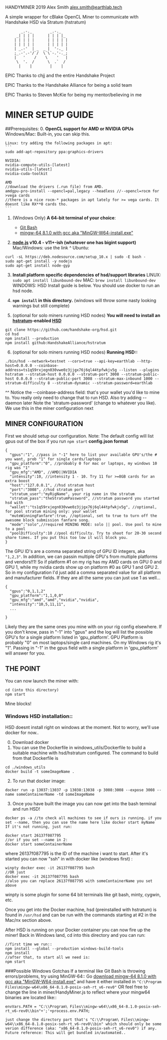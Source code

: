 HANDYMINER
2019 Alex Smith <alex.smith@earthlab.tech>

A simple wrapper for cBlake OpenCL Miner
to communicate with Handshake HSD via Stratum (hstratum)

```
       _.-._        _.-._
     _| | | |      | | | |_
    | | | | |      | | | | |
    | | | | |      | | | | |
    | _.-'  | _  _ |  '-._ |
    ;_.-'.-'/`/  \`\`-.'-._;
    |   '    /    \    '   |
     \  '.  /      \  .`  /
      |    |        |    |

```

EPIC Thanks to chjj and the entire Handshake Project

EPIC Thanks to the Handshake Alliance for being a solid team

EPIC Thanks to Steven McKie for being my mentor/believing in me

# MINER SETUP GUIDE

##Prerequisites:
0. **OpenCL support for AMD or NVIDIA GPUs**
    Windows/Mac: Built-in, you can skip this.

    Linux: try adding the following packages in apt: 
    ```
    sudo add-apt-repository ppa:graphics-drivers

    NVIDIA:
    nvidia-compute-utils-[latest]
    nvidia-utils-[latest]
    nvidia-cuda-toolkit

    AMD
    //download the drivers (.run file) from AMD.
    amdgpu-pro-install --opencl=pal,legacy --headless //--opencl=rocm for >vega cards
    //there is a nice rocm-* packages in apt lately for >= vega cards. It doesnt like RX**0 cards tho.
    ```

1. (Windows Only) **A 64-bit terminal of your choice**:
    - [Git Bash](https://git-scm.com/downloads)
    - [mingw-64 8.1.0 with gcc aka "MinGW-W64-install.exe"](https://sourceforge.net/projects/mingw-w64/files/Toolchains%20targetting%20Win32/Personal%20Builds/mingw-builds/8.1.0/threads-posix/dwarf/)

2. **[node.js](https://nodejs.org) v10.4 - v11+-ish (whatever one has bigint support)**
  Mac/Windows: use the link ^
  Ubuntu:
  ```
  curl -sL https://deb.nodesource.com/setup_10.x | sudo -E bash -
  sudo apt-get install -y nodejs
  sudo apt-get install node-gyp
  ```
3. **Install platform specific dependencies of hsd/support libraries**
  LINUX: ```sudo apt install libunbound-dev``` 
  MAC: ```brew install libunbound-dev```
  WINDOWS: HSD Install guide is below. You should use docker to run an hsd node.

4. **```npm install``` in this directory.** (windows will throw some nasty looking warnings but still complete)

5. (optional for solo miners running HSD nodes) **You will need to install an [hstratum](https://github.com/HandshakeAlliance/hstratum)-enabled [HSD](https://github.com/handshake-org/hsd)**
```
git clone https://github.com/handshake-org/hsd.git
cd hsd
npm install --production
npm install github:HandshakeAlliance/hstratum
```
6. (optional for solo miners running HSD nodes) **Running HSD::**

```
./bin/hsd --network=testnet --cors=true --api-key=earthlab --http-host=0.0.0.0 --coinbase-address=ts1q59rxjegn030vwe0z3jjgx76j6ql44tpfwkjv5g --listen --plugins hstratum --stratum-host 0.0.0.0 --stratum-port 3008 --stratum-public-host 0.0.0.0 --stratum-public-port 3008 --stratum-max-inbound 1000 --stratum-difficulty 8 --stratum-dynamic --stratum-password=earthlab
```
^^ Notice the --coinbase-address field: that's your wallet you'd like to mine to. You really only need to change that to run HSD. Also try adding --daemon later
Note the 'stratum-password' (change to whatever you like). We use this in the miner configuration next


## MINER CONFIGURATION
First we should setup our configuration. Note: The default config will list gpus out of the box if you run ```npm start```
**config.json format**
```
{
  "gpus":"1", //pass in "-1" here to list your available GPU's/the # you want, prob "1" for single cards/laptops
  "gpu_platform":"0", //probably 0 for mac or laptops, my windows 10 rig was "1"
  "gpu_mfg":"AMD", //AMD||NVIDIA
  "intensity":10, //intensity 1 - 10. Try 11 for >=8GB cards for an extra boost
  "host":"127.0.0.1", //hsd stratum host
  "port":"3008", //hsd stratum port
  "stratum_user":"myRigName", your rig name in the stratum
  "stratum_pass":"theStratumPassword", //stratum password you started hsd with
  "wallet":"ts1q59rxjegn030vwe0z3jjgx76j6ql44tpfwkjv5g", //optional, for pool stratum mining only: your wallet
  "muteWinningFanfare":true, //optional, set to true to turn off the awesome block submission fanfare song.
  "mode":"solo",//required MINING MODE: solo || pool. Use pool to mine to a pool
  "poolDifficulty":10 //pool difficulty. Try to shoot for 20-30 second share times. If you put this too low it will block you.
}
```

The GPU ID's are a comma separated string of GPU ID integers, aka ```"1,2,3"```. 
In addition, we can passin multiple GPU's from multiple platforms and vendors!!1!
So if platform #1 on my rig has my AMD cards on GPU 0 and GPU 1, while my nvidia cards show up on platform #0 as GPU 1 and GPU 2.
So in my configuration I'd just add a comma separated value for all platform and manufacturer fields. If they are all the same you can just use 1 as well...
```
{
  "gpus":"0,1,1,2"
  "gpu_platform":"1,1,0,0"
  "gpu_mfg":"amd","amd","nvidia","nvidia",
  "intensity":"10,5,11,11",
  ...

}
```
Likely they are the same ones you mine with on your rig config elsewhere. If you don't know, pass in "-1" into "gpus" and the log will list the possible GPU's for a single platform listed in 'gpu_platform'. GPU Platform is probably "0" on most laptops/single card machines. On my Windows rig it's "1". Passing in "-1" in the gpus field with a single platform in 'gpu_platform' will answer for you.



## THE POINT

You can now launch the miner with:
```
cd (into this directory)
npm start
```
Mine blocks!




### Windows HSD installation::

HSD doesnt install right on windows at the moment. Not to worry, we'll use docker for now..

0. Download docker
1. You can use the Dockerfile in windows_utils/Dockerfile to build a suitable machine with hsd/hstratum configured. The command to build from that Dockerfile is
```
cd ./windows_utils
docker build -t someImageName .
```
2. To run that docker image:
```
docker run -p 13037:13037 -p 13038:13038 -p 3008:3008 --expose 3008 --name someContainerName -td someImageName
```
3. Once you have built the image you can now get into the bash terminal and run HSD!
```
docker ps -a //to check all machines to see if ours is running. if you set --name, then you can use the name here like docker start myName
If it's not running, just run:

docker start 26137f087795
//or if you set --name in 2:
docker start someContainerName
```
where 26137f087795 is the ID of the machine i want to start. After it's started you can now "ssh" in with docker like (windows first) :
```
winpty docker exec -it 26137f087795 bash
//OR just 
docker exec -it 26137f087795 bash
//also you can replace 26137f087795 with someContainerName you set above
```
winpty is some plugin for some 64 bit terminals like git bash, minty, cygwin, etc.

Once you get into the Docker machine, hsd (preinstalled with hstratum) is found in ```/usr/hsd``` and can be run with the commands starting at #2 in the Mac/*n*x section above.

After HSD is running on your Docker container you can now fire up the miner! Back in Windows land, cd into this directory and you can run:

```
//first time we run::
npm install --global --production windows-build-tools
npm install
//after that, to start all we need is:
npm start
```

###Possible Windows Gotchas
If a terminal like Git Bash is throwing errors/problems, try using MinGW-64::
Go [download mingw-64 8.1.0 with gcc aka "MinGW-W64-install.exe"](https://sourceforge.net/projects/mingw-w64/files/Toolchains%20targetting%20Win32/Personal%20Builds/mingw-builds/8.1.0/threads-posix/dwarf/) and have it either installed in 
```"C:\Program Files\mingw-w64\x86_64-8.1.0-posix-seh-rt_v6-rev0"``` 
OR feel free to change the line in miner/HandyMiner.js to reflect where your mingw64 binaries are located like::
```
envVars.PATH = "C:\\Program\ Files\\mingw-w64\\x86_64-8.1.0-posix-seh-rt_v6-rev0\\bin"+';'+process.env.PATH;

just change the directory part that's "C:\\Program\ Files\\mingw-w64\\x86_64-8.1.0-posix-seh-rt_v6-rev0\\bin" which should only be some verion difference (aka: "x86_64-8.1.0-posix-seh-rt_v6-rev0") if any. Future reference: This will get bundled in/automated..

```
